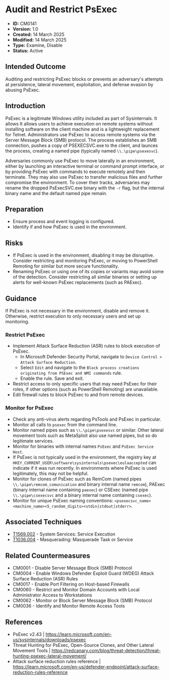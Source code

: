 # Audit and Restrict PsExec

* **ID:** CM0141
* **Version:** 1.0
* **Created:** 14 March 2025
* **Modified:** 14 March 2025
* **Type:** Examine, Disable
* **Status:** Active

## Intended Outcome

Auditing and restricting PsExec blocks or prevents an adversary's attempts at persistence, lateral movement, exploitation, and defense evasion by abusing PsExec.

## Introduction

PsExec is a legitimate Windows utility included as part of Sysinternals. It allows It allows users to achieve execution on remote systems without installing software on the client machine and is a lightweight replacement for Telnet. Administrators use PsExec to access remote systems via the Server Message Block (SMB) protocol. The process establishes an SMB connection, pushes a copy of PSEXECSVC.exe to the client, and launces the process, creating a named pipe (typically named `\\.\pipe\psexesvc`). 

Adversaries commonly use PsExec to move laterally in an environment, either by launching an interactive terminal or command prompt interface, or by providing PsExec with commands to execute remotely and then terminate. They may also use PsExec to transfer malicious files and further compromise the environment. To cover their tracks, adversaries may rename the dropped PsExecSVC.exe binary with the `-r` flag, but the internal binary name and the default named pipe remain. 

## Preparation

- Ensure process and event logging is configured. 
- Identify if and how PsExec is used in the environment. 

## Risks

- If PsExec is used in the environment, disabling it may be disruptive. Consider restricting and monitoring PsExec, or moving to PowerShell Remoting for similar but more secure functionality. 
- Renaming PsExec or using one of its copies or variants may avoid some of the detection. Consider restricting all similar binaries or setting up alerts for well-known PsExec replacements (such as PAExec). 

## Guidance

If PsExec is not necessary in the environment, disable and remove it. Otherwise, restrict execution to only necessary users and set up monitoring.

### Restrict PsExec

- Implement Attack Surface Reduction (ASR) rules to block execution of PsExec.
	- In Microsoft Defender Security Portal, navigate to `Device Control > Attack Surface Reduction`. 
	- Select `Edit` and navigate to the `Block process creations originating from PSExec and WMI commands` rule.
	- Enable the rule. Save and exit. 
- Restrict access to only specific users that may need PsExec for their roles, if other options (such as PowerShell Remoting) are unavailable. 
- Edit firewall rules to block PsExec to and from remote devices. 

### Monitor for PsExec

- Check any anti-virus alerts regarding PsTools and PsExec in particular.
- Monitor all calls to `psexec` from the command line. 
- Monitor named pipes such as `\\.\pipe\psexesvc` or similar. Other lateral movement tools such as MetaSploit also use named pipes, but so do legitimate services. 
- Monitor for binaries with internal names `PsExec` and `PsExec Service Host`. 
- If PsExec is not typically used in the environment, the registry key at `HKEY_CURRENT_USER\software\sysinternals\psexec\eulaaccepted` can indicate if it was run recently. In environments where PsExec is used legitimately, this may not be helpful. 
- Monitor for clones of PsExec such as RemCom (named pipes `\\.\pipe\remcom_comunication` and binary internal name `remcom`), PAExec (binary internal name containing `paexec`) or CSExec (named pipe `\\.\pipe\csexecsvc` and a binary internal name containing `csexec`).
- Monitor for unique PsExec naming conventions: `<psexecsvc_name><machine_name><5_random_digits><stdin|stdout|stderr>`.

## Associated Techniques

- [T1569.002](https://attack.mitre.org/techniques/T1569/002/) - System Services: Service Execution
- [T1036.004](https://attack.mitre.org/techniques/T1036/004/) - Masquerading: Masquerade Task or Service 

## Related Countermeasures

- CM0001 - Disable Server Message Block (SMB) Protocol
- CM0004 - Enable Windows Defender Exploit Guard (WDEG) Attack Surface Reduction (ASR) Rules
- CM0017 - Enable Port Filtering on Host-based Firewalls
- CM0060 - Restrict and Monitor Domain Accounts with Local Administrator Access to Workstations
- CM0062 - Monitor or Block Server Message Block (SMB) Protocol 
- CM0036 - Identify and Monitor Remote Access Tools

## References

- PsExec v2.43 | <https://learn.microsoft.com/en-us/sysinternals/downloads/psexec>
- Threat Hunting for PsExec, Open-Source Clones, and Other Lateral Movement Tools | <https://redcanary.com/blog/threat-detection/threat-hunting-psexec-lateral-movement/>
- Attack surface reduction rules reference | <https://learn.microsoft.com/en-us/defender-endpoint/attack-surface-reduction-rules-reference>